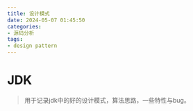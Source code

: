 ```yaml
---
title: 设计模式
date: 2024-05-07 01:45:50
categories:
- 源码分析
tags:
- design pattern
---
```


# JDK

> 用于记录jdk中的好的设计模式，算法思路，一些特性与bug。